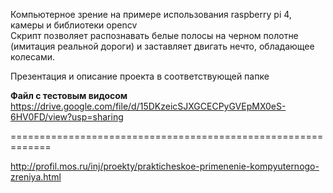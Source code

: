Компьютерное зрение на примере использования raspberry pi 4, камеры и библиотеки opencv<br>
Скрипт позволяет распознавать белые полосы на черном полотне (имитация реальной дороги) и заставляет двигать нечто, обладающее колесами.<br>

Презентация и описание проекта в соответствующей папке<br>

<b>Файл с тестовым видосом</b><br>
https://drive.google.com/file/d/15DKzeicSJXGCECPyGVEpMX0eS-6HV0FD/view?usp=sharing

=============================================================

http://profil.mos.ru/inj/proekty/prakticheskoe-primenenie-kompyuternogo-zreniya.html
